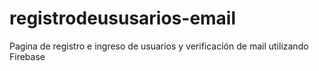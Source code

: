 # registrodeususarios-email
Pagina de registro e ingreso de usuarios y verificación de mail utilizando Firebase
